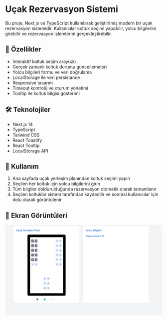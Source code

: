 # Uçak Rezervasyon Sistemi

Bu proje, Next.js ve TypeScript kullanılarak geliştirilmiş modern bir uçak rezervasyon sistemidir. Kullanıcılar koltuk seçimi yapabilir, yolcu bilgilerini girebilir ve rezervasyon işlemlerini gerçekleştirebilir.

## 🚀 Özellikler

- İnteraktif koltuk seçim arayüzü
- Gerçek zamanlı koltuk durumu güncellemeleri
- Yolcu bilgileri formu ve veri doğrulama
- LocalStorage ile veri persistance
- Responsive tasarım
- Timeout kontrolü ve oturum yönetimi
- Tooltip ile koltuk bilgisi gösterimi

## 🛠️ Teknolojiler

- Next.js 14
- TypeScript
- Tailwind CSS
- React Toastify
- React Tooltip
- LocalStorage API

## 🎯 Kullanım

1. Ana sayfada uçak yerleşim planından koltuk seçimi yapın
2. Seçilen her koltuk için yolcu bilgilerini girin
3. Tüm bilgiler doldurulduğunda rezervasyon otomatik olarak tamamlanır
4. Seçilen koltuklar sistem tarafından kaydedilir ve sonraki kullanıcılar için dolu olarak görüntülenir

## 📱 Ekran Görüntüleri

![Uçak Rezervasyon Sistemi Ana Ekran](images/image.jpg)
